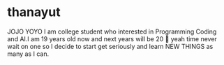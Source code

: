 # thanayut
JOJO YOYO I am  college student who interested in Programming Coding and AI.I am 19 years old now and next years will be 20 🤪 yeah time never wait on one so I decide to start get seriously and learn NEW THINGS as many as I can.
